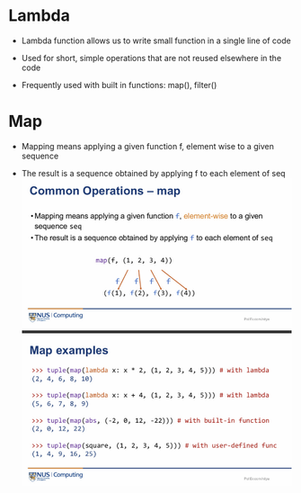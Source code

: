 # Lambda
- Lambda function allows us to write small function in a single line of code

- Used for short, simple operations that are not reused elsewhere in the code

- Frequently used with built in functions: map(), filter()

# Map
- Mapping means applying a given function f, element wise to a given sequence

- The result is a sequence obtained by applying f to each element of seq
![Map examples](images/map_examples.jpg)


